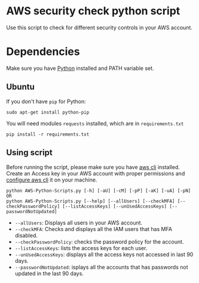 # AWS security check python script
Use this script to check for different security controls in your AWS account.

Dependencies
=======
Make sure you have [Python](https://www.python.org/downloads/) installed and PATH variable set.

Ubuntu
-----
If you don't have ```pip``` for Python:
```
sudo apt-get install python-pip
```
You will need modules ```requests``` installed, which are in ```requirements.txt```
```
pip install -r requirements.txt
```

Using script
-----
Before running the script, please make sure you have [aws cli](https://docs.aws.amazon.com/cli/latest/userguide/installing.html) installed. Create an Access key in your AWS account with proper permissions and [configure aws cli](https://docs.aws.amazon.com/cli/latest/userguide/cli-chap-getting-started.html) it on your machine.

```
python AWS-Python-Scripts.py [-h] [-aU] [-cM] [-pP] [-aK] [-uA] [-pN]
OR
python AWS-Python-Scripts.py [--help] [--allUsers] [--checkMFA] [--checkPasswordPolicy] [--listAccessKeys] [--unUsedAccessKeys] [--passwordNotUpdated]
```

* ```--allUsers```: Displays all users in your AWS account.
* ``--checkMFA``: Checks and displays all the IAM users that has MFA disabled.
* ``--checkPasswordPolicy``: checks the password policy for the account.
* ``--listAccessKeys``: lists the access keys for each user.
* ``--unUsedAccessKeys``: displays all the access keys not accessed in last 90 days.
* ``--passwordNotUpdated``: isplays all the accounts that has passwords not updated in the last 90 days.
